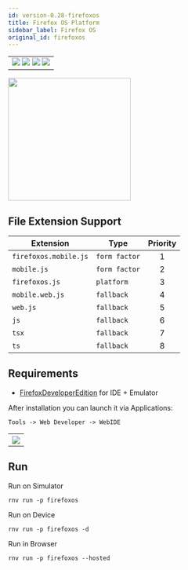 ```yaml
---
id: version-0.28-firefoxos
title: Firefox OS Platform
sidebar_label: Firefox OS
original_id: firefoxos
---
```


<table>
  <tr>
  <td>
    <img src="https://img.shields.io/badge/Mac-yes-brightgreen.svg" />
    <img src="https://img.shields.io/badge/Windows-yes-brightgreen.svg" />
    <img src="https://img.shields.io/badge/Linux-yes-brightgreen.svg" />
    <img src="https://img.shields.io/badge/HostMode-yes-brightgreen.svg" />
  </td>
  </tr>
</table>

<img src="https://renative.org/img/rnv_firefoxos.gif" height="250"/>

## File Extension Support

| Extension | Type    | Priority  |
| --------- | --------- | :-------: |
| `firefoxos.mobile.js` | `form factor` | 1 |
| `mobile.js` | `form factor` | 2 |
| `firefoxos.js` | `platform` | 3 |
| `mobile.web.js` | `fallback` | 4 |
| `web.js` | `fallback` | 5 |
| `js` | `fallback` | 6 |
| `tsx` | `fallback` | 7 |
| `ts` | `fallback` | 8 |


## Requirements

-   [FirefoxDeveloperEdition](https://www.mozilla.org/en-US/firefox/developer/) for IDE + Emulator

After installation you can launch it via Applications:

`Tools -> Web Developer -> WebIDE`

<table>
  <tr>
    <th>
    <img src="https://renative.org/img/firefoxos.png" />
    </th>
  </tr>
</table>

## Run

Run on Simulator

```
rnv run -p firefoxos
```

Run on Device

```
rnv run -p firefoxos -d
```

Run in Browser

```
rnv run -p firefoxos --hosted
```
